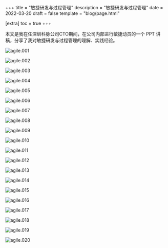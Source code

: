 +++
title = "敏捷研发与过程管理"
description = "敏捷研发与过程管理"
date = 2022-03-20
draft = false
template = "blog/page.html"

[extra]
toc = true
+++

本文是我在任深圳科脉公司CTO期间，在公司内部进行敏捷动员的一个 PPT 讲稿，分享了我对敏捷研发与过程管理的理解、实践经验。

![agile.001](img.001.jpg)

![agile.002](img.002.jpg)

![agile.003](img.003.jpg)

![agile.004](img.004.jpg)

![agile.005](img.005.jpg)

![agile.006](img.006.jpg)

![agile.007](img.007.jpg)

![agile.008](img.008.jpg)

![agile.009](img.009.jpg)

![agile.010](img.010.jpg)

![agile.011](img.011.jpg)

![agile.012](img.012.jpg)

![agile.013](img.013.jpg)

![agile.014](img.014.jpg)

![agile.015](img.015.jpg)

![agile.016](img.016.jpg)

![agile.017](img.017.jpg)

![agile.018](img.018.jpg)

![agile.019](img.019.jpg)

![agile.020](img.020.jpg)


